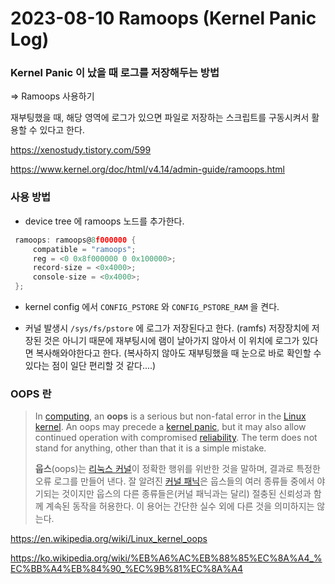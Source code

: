 # 2023-08-10 Ramoops (Kernel Panic Log)

### Kernel Panic 이 났을 때 로그를 저장해두는 방법

=> Ramoops 사용하기

재부팅했을 때, 해당 영역에 로그가 있으면 파일로 저장하는 스크립트를 구동시켜서 활용할 수 있다고 한다.

https://xenostudy.tistory.com/599

https://www.kernel.org/doc/html/v4.14/admin-guide/ramoops.html



### 사용 방법

- device tree 에 ramoops 노드를 추가한다.

```c
 ramoops: ramoops@8f000000 {
     compatible = "ramoops";
     reg = <0 0x8f000000 0 0x100000>;
     record-size = <0x4000>;
     console-size = <0x4000>;
 };
```

- kernel config 에서 `CONFIG_PSTORE` 와 `CONFIG_PSTORE_RAM` 을 켠다.

- 커널 발생시 `/sys/fs/pstore` 에 로그가 저장된다고 한다. (ramfs) 저장장치에 저장된 것은 아니기 때문에 재부팅시에 램이 날아가지 않아서 이 위치에 로그가 있다면 복사해와야한다고 한다. (복사하지 않아도 재부팅했을 때 눈으로 바로 확인할 수 있다는 점이 일단 편리할 것 같다....)



### OOPS 란

> In [computing](https://en.wikipedia.org/wiki/Computing), an **oops** is a serious but non-fatal error in the [Linux kernel](https://en.wikipedia.org/wiki/Linux_kernel). An oops may precede a [kernel panic](https://en.wikipedia.org/wiki/Kernel_panic), but it may also allow continued operation with compromised [reliability](https://en.wikipedia.org/wiki/Reliability_engineering). The term does not stand for anything, other than that it is a simple mistake.
>
> 
>
> **웁스**(oops)는 [리눅스 커널](https://ko.wikipedia.org/wiki/리눅스_커널)이 정확한 행위를 위반한 것을 말하며, 결과로 특정한 오류 로그를 만들어 낸다. 잘 알려진 [커널 패닉](https://ko.wikipedia.org/wiki/커널_패닉)은 웁스들의 여러 종류들 중에서 야기되는 것이지만 웁스의 다른 종류들은(커널 패닉과는 달리) 절충된 신뢰성과 함께 계속된 동작을 허용한다. 이 용어는 간단한 실수 외에 다른 것을 의미하지는 않는다.

https://en.wikipedia.org/wiki/Linux_kernel_oops

https://ko.wikipedia.org/wiki/%EB%A6%AC%EB%88%85%EC%8A%A4_%EC%BB%A4%EB%84%90_%EC%9B%81%EC%8A%A4